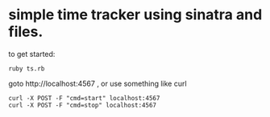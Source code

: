 # simple time tracker using sinatra and files.

to get started:

    ruby ts.rb


goto http://localhost:4567 , or use something like curl

    curl -X POST -F "cmd=start" localhost:4567
    curl -X POST -F "cmd=stop" localhost:4567

